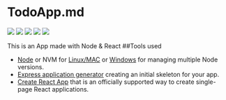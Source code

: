 # TodoApp.md
![](https://img.shields.io/github/stars/rpampin/todoapp) ![](https://img.shields.io/github/forks/rpampin/todoapp) ![](https://img.shields.io/github/tag/rpampin/todoapp) ![](https://img.shields.io/github/release/rpampin/todoapp) ![](https://img.shields.io/github/issues/rpampin/todoapp)

This is an App made with Node & React
##Tools used
- [Node](https://nodejs.org/es/ "Node") or NVM for [Linux/MAC](https://github.com/nvm-sh/nvm) or [Windows](https://github.com/coreybutler/nvm-windows) for managing multiple Node versions.
- [Express application generator](http://expressjs.com/en/starter/generator.html) creating an initial skeleton for your app.
- [Create React App](https://create-react-app.dev/docs/getting-started/) that is an officially supported way to create single-page React applications.